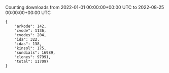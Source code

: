 
Counting downloads from 2022-01-01 00:00:00+00:00 UTC to 2022-08-25 00:00:00+00:00 UTC

```
{
    "arkode": 142,
    "cvode": 1136,
    "cvodes": 204,
    "ida": 322,
    "idas": 138,
    "kinsol": 175,
    "sundials": 16989,
    "clones": 97991,
    "total": 117097
}
```
